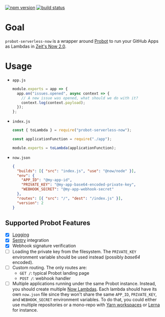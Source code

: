 [![npm version](https://img.shields.io/npm/v/probot-serverless-now.svg)](https://npmjs.org/package/probot-serverless-now) [![build status](https://img.shields.io/circleci/project/github/tibdex/probot-serverless-now.svg)](https://circleci.com/gh/tibdex/probot-serverless-now)

# Goal

`probot-serverless-now` is a wrapper around [Probot](https://github.com/probot/probot) to run your GitHub Apps as Lambdas in [Zeit's Now 2.0](https://zeit.co/now).

# Usage

- `app.js`

  ```javascript
  module.exports = app => {
    app.on("issues.opened", async context => {
      // A new issue was opened, what should we do with it?
      context.log(context.payload);
    });
  };
  ```

- `index.js`

  ```javascript
  const { toLambda } = require("probot-serverless-now");

  const applicationFunction = require("./app");

  module.exports = toLambda(applicationFunction);
  ```

- `now.json`

  ```json
  {
    "builds": [{ "src": "index.js", "use": "@now/node" }],
    "env": {
      "APP_ID": "@my-app-id",
      "PRIVATE_KEY": "@my-app-base64-encoded-private-key",
      "WEBHOOK_SECRET": "@my-app-webhook-secret"
    },
    "routes": [{ "src": "/", "dest": "/index.js" }],
    "version": 2
  }
  ```

## Supported Probot Features

- [x] [Logging](https://probot.github.io/docs/logging/)
- [x] [Sentry](https://probot.github.io/docs/configuration/) integration
- [x] Webhook signature verification
- [ ] Loading the private key from the filesystem.
      The `PRIVATE_KEY` environment variable should be used instead (possibly _base64_ encoded).
- [ ] Custom routing. The only routes are:
  - `GET /`: typical Probot landing page
  - `POST /`: webhook handler
- [ ] Multiple applications running under the same Probot instance.
      Instead, you should create multiple [Now Lambdas](https://zeit.co/docs/v2/deployments/concepts/lambdas/).
      Each lambda should have its own `now.json` file since they won't share the same `APP_ID`, `PRIVATE_KEY`, and `WEBHOOK_SECRET` environment variables.
      To do that, you could either use multiple repositories or a mono-repo with [Yarn workspaces](https://yarnpkg.com/lang/en/docs/workspaces/) or [Lerna](https://lerna.js.org/) for instance.
